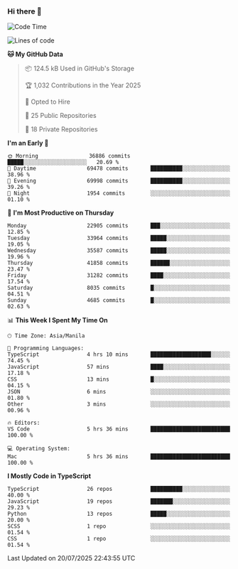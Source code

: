### Hi there 👋

<!--START_SECTION:waka-->
![Code Time](http://img.shields.io/badge/Code%20Time-1%2C943%20hrs%2031%20mins-blue)

![Lines of code](https://img.shields.io/badge/From%20Hello%20World%20I%27ve%20Written-67.8%20million%20lines%20of%20code-blue)

**🐱 My GitHub Data** 

> 📦 124.5 kB Used in GitHub's Storage 
 > 
> 🏆 1,032 Contributions in the Year 2025
 > 
> 💼 Opted to Hire
 > 
> 📜 25 Public Repositories 
 > 
> 🔑 18 Private Repositories 
 > 
**I'm an Early 🐤** 

```text
🌞 Morning                36886 commits       █████░░░░░░░░░░░░░░░░░░░░   20.69 % 
🌆 Daytime                69478 commits       ██████████░░░░░░░░░░░░░░░   38.96 % 
🌃 Evening                69998 commits       ██████████░░░░░░░░░░░░░░░   39.26 % 
🌙 Night                  1954 commits        ░░░░░░░░░░░░░░░░░░░░░░░░░   01.10 % 
```
📅 **I'm Most Productive on Thursday** 

```text
Monday                   22905 commits       ███░░░░░░░░░░░░░░░░░░░░░░   12.85 % 
Tuesday                  33964 commits       █████░░░░░░░░░░░░░░░░░░░░   19.05 % 
Wednesday                35587 commits       █████░░░░░░░░░░░░░░░░░░░░   19.96 % 
Thursday                 41858 commits       ██████░░░░░░░░░░░░░░░░░░░   23.47 % 
Friday                   31282 commits       ████░░░░░░░░░░░░░░░░░░░░░   17.54 % 
Saturday                 8035 commits        █░░░░░░░░░░░░░░░░░░░░░░░░   04.51 % 
Sunday                   4685 commits        █░░░░░░░░░░░░░░░░░░░░░░░░   02.63 % 
```


📊 **This Week I Spent My Time On** 

```text
🕑︎ Time Zone: Asia/Manila

💬 Programming Languages: 
TypeScript               4 hrs 10 mins       ███████████████████░░░░░░   74.45 % 
JavaScript               57 mins             ████░░░░░░░░░░░░░░░░░░░░░   17.18 % 
CSS                      13 mins             █░░░░░░░░░░░░░░░░░░░░░░░░   04.15 % 
JSON                     6 mins              ░░░░░░░░░░░░░░░░░░░░░░░░░   01.80 % 
Other                    3 mins              ░░░░░░░░░░░░░░░░░░░░░░░░░   00.96 % 

🔥 Editors: 
VS Code                  5 hrs 36 mins       █████████████████████████   100.00 % 

💻 Operating System: 
Mac                      5 hrs 36 mins       █████████████████████████   100.00 % 
```

**I Mostly Code in TypeScript** 

```text
TypeScript               26 repos            ██████████░░░░░░░░░░░░░░░   40.00 % 
JavaScript               19 repos            ███████░░░░░░░░░░░░░░░░░░   29.23 % 
Python                   13 repos            █████░░░░░░░░░░░░░░░░░░░░   20.00 % 
SCSS                     1 repo              ░░░░░░░░░░░░░░░░░░░░░░░░░   01.54 % 
CSS                      1 repo              ░░░░░░░░░░░░░░░░░░░░░░░░░   01.54 % 
```




 Last Updated on 20/07/2025 22:43:55 UTC
<!--END_SECTION:waka-->
